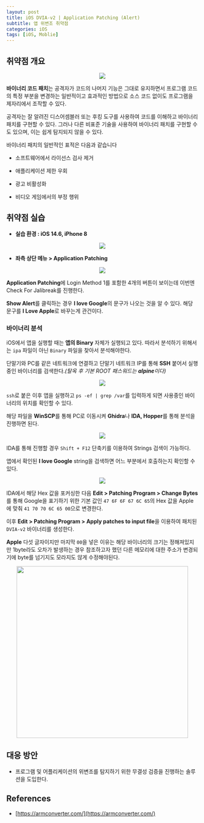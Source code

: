 ```yaml
---
layout: post
title: iOS DVIA-v2 | Application Patching (Alert)
subtitle: 앱 위변조 취약점
categories: iOS
tags: [iOS, Moblie]
---
```


## 취약점 개요

<p align="center">
<img src ="https://github.com/peoplstar/peoplstar.github.io/assets/78135526/52fdf7e5-edac-48be-b59f-9b1a94ba490b">
</p>

**바이너리 코드 패치**는 공격자가 코드의 나머지 기능은 그대로 유지하면서 프로그램 코드의 특정 부분을 변경하는 일반적이고 효과적인 방법으로 소스 코드 없이도 프로그램을 제자리에서 조작할 수 있다.

공격자는 잘 알려진 디스어셈블러 또는 후킹 도구를 사용하여 코드를 이해하고 바이너리 패치를 구현할 수 있다. 그러나 다른 비표준 기술을 사용하여 바이너리 패치를 구현할 수도 있으며, 이는 쉽게 탐지되지 않을 수 있다.

바이너리 패치의 일반적인 표적은 다음과 같습니다

* 소프트웨어에서 라이선스 검사 제거

* 애플리케이션 제한 우회

* 광고 비활성화

* 비디오 게임에서의 부정 행위

## 취약점 실습

* **실습 환경 : iOS 14.6, iPhone 8**

<p align="center">
<img src ="https://github.com/peoplstar/peoplstar.github.io/assets/78135526/210b2789-38c1-43b7-bbd8-6c9fb23d3396">
</p>

* **좌측 상단 메뉴 > Application Patching**

<p align="center">
<img src ="https://github.com/peoplstar/peoplstar.github.io/assets/78135526/860ceecd-a050-475c-8fcf-32785227af7e">
</p>

**Application Patching**에 Login Method 1를 포함한 4개의 버튼이 보이는데 이번엔 Check For Jalibreak를 진행한다.

**Show Alert**를 클릭하는 경우 **I love Google**의 문구가 나오는 것을 알 수 있다. 해당 문구를 **I Love Apple**로 바꾸는게 관건이다.

### 바이너리 분석

iOS에서 앱을 실행할 때는 **앱의 Binary** 자체가 실행되고 있다. 따라서 분석하기 위해서는 `ipa` 파일이 아닌 `Binary` 파일을 찾아서 분석해야한다.

단말기와 PC를 같은 네트워크에 연결하고 단말기 네트워크 IP를 통해 **SSH** 붙어서 실행중인 바이너리를 검색한다._(탈옥 후 기본 ROOT 패스워드는 **alpine**이다)_

<p align="center">
<img src ="https://github.com/peoplstar/peoplstar.github.io/assets/78135526/5a51d272-2494-4f86-9327-70ac65e6e6a8">
</p>

`ssh`로 붙은 이후 앱을 실행하고 `ps -ef | grep /var`를 입력하게 되면 사용중인 바이너리의 위치를 확인할 수 있다.

해당 파일을 **WinSCP**를 통해 PC로 이동시켜 **Ghidra**나 **IDA, Hopper**를 통해 분석을 진행하면 된다.

<p align="center">
<img src ="https://github.com/peoplstar/peoplstar.github.io/assets/78135526/bcef6853-0491-45db-a188-96fbc9f77df2">
</p>

IDA를 통해 진행할 경우 `Shift + F12` 단축키를 이용하여 Strings 검색이 가능하다.

앱에서 확인된 **I love Google** string을 검색하면 어느 부분에서 호출하는지 확인할 수 있다.

<p align="center">
<img src ="https://github.com/peoplstar/peoplstar.github.io/assets/78135526/d9f1e722-f8b8-467c-97cd-b4dd5345d222">
</p>

IDA에서 해당 Hex 값을 포커싱한 다음 **Edit > Patching Program > Change Bytes**를 통해 Google을 표기하기 위한 기본 값인 `47 6F 6F 67 6C 65`의 Hex 값을 Apple에 맞춰 `41 70 70 6C 65 00`으로 변경한다.

이후 **Edit > Patching Program > Apply patches to input file**을 이용하여 패치된 `DVIA-v2` 바이너리를 생성한다.

**Apple** 다섯 글자이지만 마지막 `00`을 넣은 이유는 해당 바이너리의 크기는 정해져있지만 1byte라도 오차가 발생하는 경우 참조하고자 했던 다른 메모리에 대한 주소가 변경되기에 byte를 넘기지도 모라지도 않게 수정해야된다.

<p align="center">
<img src ="https://github.com/peoplstar/peoplstar.github.io/assets/78135526/13efdeee-e8a7-4691-bd57-0a086d2fb2dd" width = 450>
</p>


## 대응 방안

* 프로그램 및 어플리케이션의 위변조를 탐지하기 위한 무결성 검증을 진행하는 솔루션을 도입한다.

## References

* [https://armconverter.com/](https://armconverter.com/)